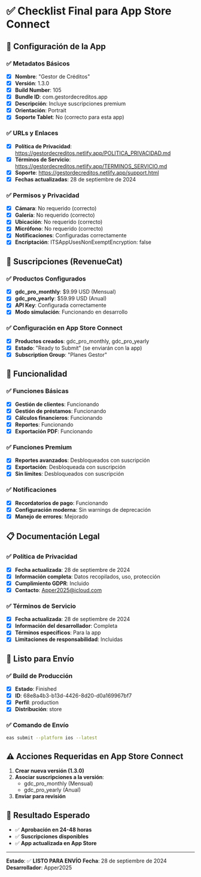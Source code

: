 # ✅ Checklist Final para App Store Connect

## 📱 **Configuración de la App**

### ✅ **Metadatos Básicos**
- [x] **Nombre**: "Gestor de Créditos"
- [x] **Versión**: 1.3.0
- [x] **Build Number**: 105
- [x] **Bundle ID**: com.gestordecreditos.app
- [x] **Descripción**: Incluye suscripciones premium
- [x] **Orientación**: Portrait
- [x] **Soporte Tablet**: No (correcto para esta app)

### ✅ **URLs y Enlaces**
- [x] **Política de Privacidad**: https://gestordecreditos.netlify.app/POLITICA_PRIVACIDAD.md
- [x] **Términos de Servicio**: https://gestordecreditos.netlify.app/TERMINOS_SERVICIO.md
- [x] **Soporte**: https://gestordecreditos.netlify.app/support.html
- [x] **Fechas actualizadas**: 28 de septiembre de 2024

### ✅ **Permisos y Privacidad**
- [x] **Cámara**: No requerido (correcto)
- [x] **Galería**: No requerido (correcto)
- [x] **Ubicación**: No requerido (correcto)
- [x] **Micrófono**: No requerido (correcto)
- [x] **Notificaciones**: Configuradas correctamente
- [x] **Encriptación**: ITSAppUsesNonExemptEncryption: false

## 🛒 **Suscripciones (RevenueCat)**

### ✅ **Productos Configurados**
- [x] **gdc_pro_monthly**: $9.99 USD (Mensual)
- [x] **gdc_pro_yearly**: $59.99 USD (Anual)
- [x] **API Key**: Configurada correctamente
- [x] **Modo simulación**: Funcionando en desarrollo

### ✅ **Configuración en App Store Connect**
- [x] **Productos creados**: gdc_pro_monthly, gdc_pro_yearly
- [x] **Estado**: "Ready to Submit" (se enviarán con la app)
- [x] **Subscription Group**: "Planes Gestor"

## 🔧 **Funcionalidad**

### ✅ **Funciones Básicas**
- [x] **Gestión de clientes**: Funcionando
- [x] **Gestión de préstamos**: Funcionando
- [x] **Cálculos financieros**: Funcionando
- [x] **Reportes**: Funcionando
- [x] **Exportación PDF**: Funcionando

### ✅ **Funciones Premium**
- [x] **Reportes avanzados**: Desbloqueados con suscripción
- [x] **Exportación**: Desbloqueada con suscripción
- [x] **Sin límites**: Desbloqueados con suscripción

### ✅ **Notificaciones**
- [x] **Recordatorios de pago**: Funcionando
- [x] **Configuración moderna**: Sin warnings de deprecación
- [x] **Manejo de errores**: Mejorado

## 📋 **Documentación Legal**

### ✅ **Política de Privacidad**
- [x] **Fecha actualizada**: 28 de septiembre de 2024
- [x] **Información completa**: Datos recopilados, uso, protección
- [x] **Cumplimiento GDPR**: Incluido
- [x] **Contacto**: Apper2025@icloud.com

### ✅ **Términos de Servicio**
- [x] **Fecha actualizada**: 28 de septiembre de 2024
- [x] **Información del desarrollador**: Completa
- [x] **Términos específicos**: Para la app
- [x] **Limitaciones de responsabilidad**: Incluidas

## 🚀 **Listo para Envío**

### ✅ **Build de Producción**
- [x] **Estado**: Finished
- [x] **ID**: 68e8a4b3-b13d-4426-8d20-d0a169967bf7
- [x] **Perfil**: production
- [x] **Distribución**: store

### ✅ **Comando de Envío**
```bash
eas submit --platform ios --latest
```

## ⚠️ **Acciones Requeridas en App Store Connect**

1. **Crear nueva versión (1.3.0)**
2. **Asociar suscripciones a la versión**:
   - gdc_pro_monthly (Mensual)
   - gdc_pro_yearly (Anual)
3. **Enviar para revisión**

## 🎯 **Resultado Esperado**

- ✅ **Aprobación en 24-48 horas**
- ✅ **Suscripciones disponibles**
- ✅ **App actualizada en App Store**

---

**Estado**: ✅ **LISTO PARA ENVÍO**
**Fecha**: 28 de septiembre de 2024
**Desarrollador**: Apper2025
